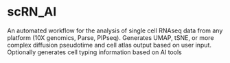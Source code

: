 # scRN_AI
An automated workflow for the analysis of single cell RNAseq data from any platform (10X genomics, Parse, PIPseq). Generates UMAP, tSNE, or more complex diffusion pseudotime and cell atlas output based on user input. Optionally generates cell typing information based on AI tools
